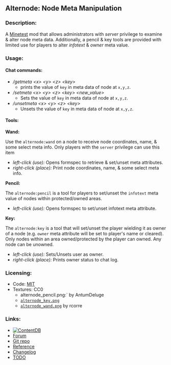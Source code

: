 ## Alternode: Node Meta Manipulation

### Description:

A [Minetest](http://minetest.net/) mod that allows administrators with *server* privilege to examine & alter node meta data. Additionally, a pencil & key tools are provided with limited use for players to alter *infotext* & *owner* meta value.

### Usage:

#### Chat commands:

- */getmeta &lt;x&gt; &lt;y&gt; &lt;z&gt; &lt;key&gt;*
  - prints the value of `key` in meta data of node at `x,y,z`.
- */setmeta &lt;x&gt; &lt;y&gt; &lt;z&gt; &lt;key&gt; &lt;new_value&gt;*
  - Sets the value of `key` in meta data of node at `x,y,z`.
- */unsetmeta &lt;x&gt; &lt;y&gt; &lt;z&gt; &lt;key&gt;*
  - Unsets the value of `key` in meta data of node at `x,y,z`.

#### Tools:

**Wand:**

Use the `alternode:wand` on a node to receive node coordinates, name, & some select meta info. Only players with the `server` privilege can use this item

- *left-click (use):* Opens formspec to retrieve & set/unset meta attributes.
- *right-click (place):* Print node coordinates, name, & some select meta info.

**Pencil:**

The `alternode:pencil` is a tool for players to set/unset the `infotext` meta value of nodes within protected/owned areas.

- *left-click (use):* Opens formspec to set/unset infotext meta attribute.

**Key:**

The `alternode:key` is a tool that will set/unset the player wielding it as owner of a node (e.g. `owner` meta attribute will be set to player's name or cleared). Only nodes within an area owned/protected by the player can owned. Any node can be unowned.

- *left-click (use):* Sets/Unsets user as owner.
- *right-click (place):* Prints owner status to chat log.

### Licensing:

- Code: [MIT](LICENSE.txt)
- Textures: CC0
	- alternode_pencil.png:` by AntumDeluge
	- [`alternode_key.png`](https://opengameart.org/node/120374)
	- [`alternode_wand.png`](https://opengameart.org/node/40598) by rcorre

### Links:

- [![ContentDB](https://content.minetest.net/packages/AntumDeluge/alternode/shields/title/)](https://content.minetest.net/packages/AntumDeluge/alternode/)
- [Forum](https://forum.minetest.net/viewtopic.php?t=26667)
- [Git repo](http://github.com/AntumMT/mod-alternode)
- [Reference](https://antummt.github.io/mod-alternode/docs/api.html)
- [Changelog](changelog.txt)
- [TODO](TODO.txt)
